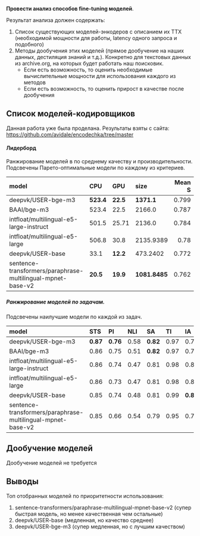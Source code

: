 **Провести анализ способов fine-tuning моделей**.

Результат анализа должен содержать:
1) Список существующих моделей-энкодеров с описанием их ТТХ (необходимой мощности для работы, latency одного запроса и подобного)
2) Методы дообучения этих моделей (прямое дообучение на наших данных, дестиляция знаний и т.д.). Конкретно для текстовых данных из archive.org, на которых будет работать наш поисковик.
   - Если есть возможность, то оценить необходимые вычислительные мощности для использования каждого из методов 
   -  Если есть возможность, то оценить прирост в качестве после дообучения

## Список моделей-кодировщиков
Данная работа уже была проделана. Результаты взяты с сайта: https://github.com/avidale/encodechka/tree/master

#### Лидерборд

Ранжирование моделей в по среднему качеству и производительности. 
Подсвечены Парето-оптимальные модели по каждому из критериев. 

| model                                                       | CPU       | GPU      | size          |   Mean S | Mean S+W   |   dim |
|:------------------------------------------------------------|:----------|:---------|:--------------|---------:|:-----------|------:|
| deepvk/USER-bge-m3                                          | **523.4** | **22.5** | **1371.1**  |    0.799 | 0.709      |  1024 |
| BAAI/bge-m3                                                 | 523.4     | 22.5     | 2166.0    |    0.787 | 0.696      |  1024 |
| intfloat/multilingual-e5-large-instruct                     | 501.5     | 25.71    | 2136.0    |    0.784 | 0.684      |  1024 |
| intfloat/multilingual-e5-large                              | 506.8     | 30.8     | 2135.9389 |    0.78  | 0.686      |  1024 |
| deepvk/USER-base                                            | 33.1      | **12.2** | 473.2402      |    0.772 | 0.688      |   768 |    
| sentence-transformers/paraphrase-multilingual-mpnet-base-v2 | **20.5**  | **19.9** | **1081.8485** |    0.762 |            |   768 |

##### Ранжирование моделей по задачам.
Подсвечены наилучшие модели по каждой из задач. 

| model                                                       | STS      | PI       | NLI  | SA       | TI   | IA       | IC       | ICX      | NE1  | NE2  |
| :---------------------------------------------------------- | :------- | :------- | :--- | :------- | :--- | :------- | :------- | :------- | :--- | :--- |
| deepvk/USER-bge-m3                                          | **0.87** | **0.76** | 0.58 | **0.82** | 0.97 | 0.79     | 0.81     | **0.78** | 0.28 | 0.43 |
| BAAI/bge-m3                                                 | 0.86     | 0.75     | 0.51 | **0.82** | 0.97 | 0.79     | 0.81     | **0.78** | 0.24 | 0.42 |
| intfloat/multilingual-e5-large-instruct                     | 0.86     | 0.74     | 0.47 | 0.81     | 0.98 | 0.8      | **0.82** | 0.77     | 0.21 | 0.35 |
| intfloat/multilingual-e5-large                              | 0.86     | 0.73     | 0.47 | 0.81     | 0.98 | 0.8      | 0.82     | 0.77     | 0.24 | 0.37 |
| deepvk/USER-base                                            | 0.85     | 0.74     | 0.48 | 0.81     | 0.99 | **0.81** | 0.8      | 0.7      | 0.29 | 0.41 |
| sentence-transformers/paraphrase-multilingual-mpnet-base-v2 | 0.85     | 0.66     | 0.54 | 0.79     | 0.95 | 0.78     | 0.79     | 0.74     |      |      |


## Дообучение моделей
Дообучение моделей не требуется

## Выводы

Топ отобранных моделей по приоритетности использования:
1) sentence-transformers/paraphrase-multilingual-mpnet-base-v2 (супер быстрая модель, но менее качественная чем остальные)
2) deepvk/USER-base (медленная, но качество среднее)
3) deepvk/USER-bge-m3 (супер медленная, но с лучшим качеством)